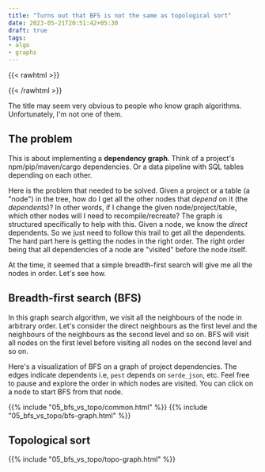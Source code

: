 ```yaml
---
title: "Turns out that BFS is not the same as topological sort"
date: 2023-05-21T20:51:42+05:30
draft: true
tags:
- algo
- graphs
---
```


{{< rawhtml >}}
<script src="https://cdn.jsdelivr.net/npm/cytoscape@3.25.0/dist/cytoscape.min.js"></script>
{{< /rawhtml >}}

The title may seem very obvious to people who know graph algorithms. Unfortunately, I'm not one of them.

## The problem

This is about implementing a **dependency graph**. Think of a project's npm/pip/maven/cargo dependencies. Or a data pipeline with SQL tables depending on each other.

Here is the problem that needed to be solved.
Given a project or a table (a "node") in the tree, how do I get all the other nodes that *depend* on it (the *dependents*)?
In other words, if I change the given node/project/table, which other nodes will I need to recompile/recreate?
The graph is structured specifically to help with this. Given a node, we know the *direct* dependents. So we just need to follow this trail to get all the dependents. The hard part here is getting the nodes in the right order. The right order being that all dependencies of a node are "visited" before the node itself.

At the time, it seemed that a simple breadth-first search will give me all the nodes in order. Let's see how.

## Breadth-first search (BFS)

In this graph search algorithm, we visit all the neighbours of the node in arbitrary order. Let's consider the direct neighbours as the first level and the neighbours of the neighbours as the second level and so on. BFS will visit all nodes on the first level before visiting all nodes on the second level and so on.

Here's a visualization of BFS on a graph of project dependencies. The edges indicate dependents i.e, `pest` depends on `serde_json`, etc.
Feel free to pause and explore the order in which nodes are visited. You can click on a node to start BFS from that node.

{{% include "05_bfs_vs_topo/common.html" %}}
{{% include "05_bfs_vs_topo/bfs-graph.html" %}}

## Topological sort

{{% include "05_bfs_vs_topo/topo-graph.html" %}}
